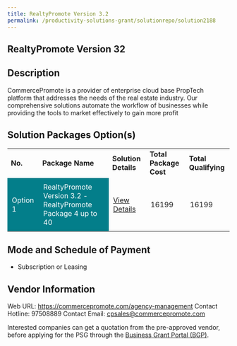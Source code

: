 ```yaml
---
title: RealtyPromote Version 3.2
permalink: /productivity-solutions-grant/solutionrepo/solution2188
---
```


## RealtyPromote Version 32

## Description

CommercePromote is a provider of enterprise cloud base PropTech platform that addresses the needs of the real estate industry. Our comprehensive solutions automate the workflow of businesses while providing the tools to market effectively to gain more profit

## Solution Packages Option(s)

<table>
<tr>
<td><b>No.</b></td>
<td><b>Package Name</b></td>
<td><b>Solution Details</b></td>
<td><b>Total Package Cost</b></td>
<td><b>Total Qualifying</b></td>
</tr>
<tr>
<td style='padding: 10px; background-color: #037E8A; color: #FFFFFF;'>Option 1</td>
<td style='padding: 10px; background-color: #037E8A; color: #FFFFFF;'>RealtyPromote Version 3.2 - RealtyPromote Package 4 up to 40</td>
<td style='padding: 10px;'><a href='https://www.gobusiness.gov.sg/images/psg/Desensitised_CommercePromote_Annex_3_CR_wef_10_March_2022_Part_4.pdf' target='_blank'>View Details</a></td>
<td style='padding: 10px;'>16199</td>
<td style='padding: 10px;'>16199</td>
</tr>
</table>

## Mode and Schedule of Payment

 - Subscription or Leasing

## Vendor Information

 Web URL: https://commercepromote.com/agency-management 
Contact Hotline: 97508889 
Contact Email: cpsales@commercepromote.com 


Interested companies can get a quotation from the pre-approved vendor, before applying for the PSG through the <a href='https://www.businessgrants.gov.sg/'>Business Grant Portal (BGP)</a>.

<script src="/jquery/resize-tables.js"></script>
